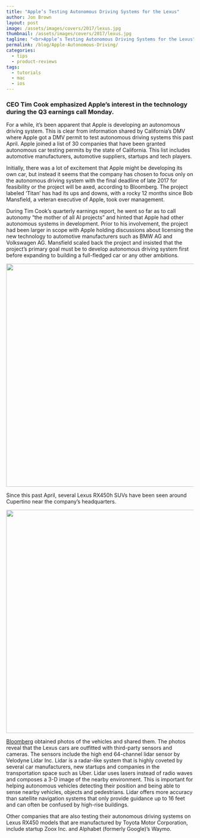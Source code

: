 ```yaml
---
title: "Apple’s Testing Autonomous Driving Systems for the Lexus"
author: Jon Brown
layout: post
image: /assets/images/covers/2017/lexus.jpg
thumbnail: /assets/images/covers/2017/lexus.jpg
tagline: "<br>Apple’s Testing Autonomous Driving Systems for the Lexus"
permalink: /blog/Apple-Autonomous-Driving/
categories:
  - tips
  - product-reviews
tags:
  - tutorials
  - mac
  - ios
---
```

### CEO Tim Cook emphasized Apple’s interest in the technology during the Q3 earnings call Monday.

For a while, it’s been apparent that Apple is developing an autonomous driving system. This is clear from information shared by California’s DMV where Apple got a DMV permit to test autonomous driving systems this past April. Apple joined a list of 30 companies that have been granted autonomous car testing permits by the state of California. This list includes automotive manufacturers, automotive suppliers, startups and tech players.

Initially, there was a lot of excitement that Apple might be developing its own car, but instead it seems that the company has chosen to focus only on the autonomous driving system with the final deadline of late 2017 for feasibility or the project will be axed, according to Bloomberg. The project labeled ‘Titan’ has had its ups and downs, with a rocky 12 months since Bob Mansfield, a veteran executive of Apple, took over management.

During Tim Cook’s quarterly earnings report, he went so far as to call autonomy “the mother of all AI projects” and hinted that Apple had other autonomous systems in development. Prior to his involvement, the project had been larger in scope with Apple holding discussions about licensing the new technology to automotive manufacturers such as BMW AG and Volkswagen AG. Mansfield scaled back the project and insisted that the project’s primary goal must be to develop autonomous driving system first before expanding to building a full-fledged car or any other ambitions.

<img src="{{ site.site_cdn }}/assets/images/blog/2017/lexus/Lexus_image_1.jpg" class="img-fluid rounded m-2" width="600" />

Since this past April, several Lexus RX450h SUVs have been seen around Cupertino near the company’s headquarters.

<img src="{{ site.site_cdn }}/assets/images/blog/2017/lexus/Lexus_image_2.jpg" class="img-fluid rounded m-2" width="600" />

[Bloomberg][1] obtained photos of the vehicles and shared them. The photos reveal that the Lexus cars are outfitted with third-party sensors and cameras. The sensors include the high end 64-channel lidar sensor by Velodyne Lidar Inc. Lidar is a radar-like system that is highly coveted by several car manufacturers, new startups and companies in the transportation space such as Uber. Lidar uses lasers instead of radio waves and composes a 3-D image of the nearby environment. This is important for helping autonomous vehicles detecting their position and being able to sense nearby vehicles, objects and pedestrians. Lidar offers more accuracy than satellite navigation systems that only provide guidance up to 16 feet and can often be confused by high-rise buildings.

Other companies that are also testing their autonomous driving systems on Lexus RX450 models that are manufactured by Toyota Motor Corporation, include startup Zoox Inc. and Alphabet (formerly Google)’s Waymo.

[1]:https://www.bloomberg.com/news/articles/2016-10-17/how-apple-scaled-back-its-titanic-plan-to-take-on-detroit

